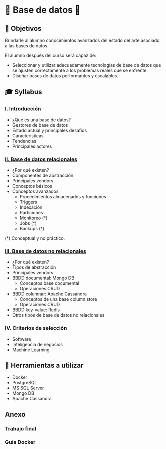 # 💾 Base de datos 💾

## :bookmark: Objetivos

Brindarle al alumno conocimientos avanzados del estado del arte asociado a las bases de datos.

El alumno después del curso será capaz de:

- Seleccionar y utilizar adecuadamente tecnologías de base de datos que se ajusten correctamente a los problemas reales que se enfrente.
- Diseñar bases de datos performantes y escalables.

## :mortar_board: Syllabus

### [I. Introducción](docs/00-intro.md)

- ¿Qué es una base de datos?
- Gestores de base de datos
- Estado actual y principales desafíos
- Características
- Tendencias
- Principales actores

### [II. Base de datos relacionales](docs/01-relational-databases.md)

- ¿Por qué existen?
- Componentes de abstracción
- Principales vendors
- Conceptos básicos
- Conceptos avanzados
  - Procedimientos almacenados y funciones
  - Triggers
  - Indexación
  - Particiones
  - Monitoreo (\*)
  - Jobs (\*)
  - Backups (\*)

(\*) Conceptual y no práctico.

### [III. Base de datos no relacionales](docs/02-non-relational-databases.md)

- ¿Por qué existen?
- Tipos de abstracción
- Principales vendors
- BBDD documental: Mongo DB
  - Conceptos base documental
  - Operaciones CRUD
- BBDD columnar: Apache Cassandra
  - Conceptos de una base column store
  - Operaciones CRUD
- BBDD key-value: Redis
- Otros tipos de base de datos no relacionales

### IV. Criterios de selección

- Software
- Inteligencia de negocios
- Machine Learning

## 🔨 Herramientas a utilizar

- Docker
- PostgreSQL
- MS SQL Server
- Mongo DB
- Apache Cassandra

## Anexo

### [Trabajo final](docs/03-final-work.md)

### Guía Docker

